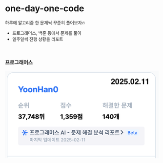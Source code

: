 # one-day-one-code
하루에 알고리즘 한 문제씩 꾸준히 풀어보자🔥

- 프로그래머스, 백준 등에서 문제를 풀이
- 일주일씩 진행 상황을 리포트

<br />

### 프로그래머스
![2025.02.11 진행상황](./asset/2025.02.11.png)
